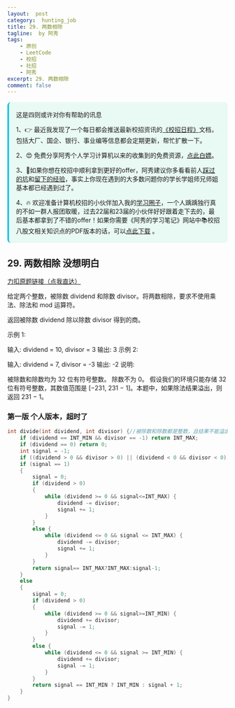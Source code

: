 ```yaml
---
layout:  post
category:  hunting_job
title: 29. 两数相除
tagline:  by 阿秀
tags:
    - 原创
    - LeetCode
    - 校招
    - 社招
    - 阿秀
excerpt: 29. 两数相除
comment: false
---
```




<div style="border-color: #24C6DC;
            background-color: #e9f9f3;         
            margin: 1rem 0;
        padding: .25rem 1rem;
        border-left-width: .3rem;
        border-left-style: solid;
        border-radius: .5rem;
        color: inherit;">
  <p>这是四则或许对你有帮助的讯息</p>
  <p>1、👉 最近我发现了一个每日都会推送最新校招资讯的<a style="text-decoration: underline" href="https://flowus.cn/ee50d5eb-3cd5-4f74-880e-95b215dd4ff2" target="_blank">《校招日程》</a>文档，包括大厂、国企、银行、事业编等信息都会定期更新，帮忙扩散一下。</p>  
  <p>2、😍
    免费分享阿秀个人学习计算机以来的收集到的免费资源，<a style="text-decoration: underline" href="/notes/07-resources/01-free/01-introduce.html" target="_blank">点此白嫖</a>。
  </p>
  <p>3、🚀如果你想在校招中顺利拿到更好的offer，阿秀建议你多看看前人<a style="text-decoration: underline" href="https://www.yuque.com/tuobaaxiu/httmmc/npg1k81zeq4wfpyz" target="_blank">踩过的坑</a>和<a style="text-decoration: underline"  target="_blank" href="https://www.yuque.com/tuobaaxiu/httmmc/gge9ppd0mbu2d3dp">留下的经验</a>，事实上你现在遇到的大多数问题你的学长学姐师兄师姐基本都已经遇到过了。
  </p>
  <p>4、🔥 欢迎准备计算机校招的小伙伴加入我的<a  style="text-decoration: underline" href="https://www.yuque.com/tuobaaxiu/httmmc/xg0otqvc17wfx4u9" target="_blank">学习圈子</a>，一个人踽踽独行真的不如一群人报团取暖，过去22届和23届的小伙伴好好跟着走下去的，最后基本都拿到了不错的offer！如果你需要《阿秀的学习笔记》网站中📚︎校招八股文相关知识点的PDF版本的话，可以<a style="text-decoration: underline" href="/notes/08-other/02-question.html#_5、如何下载阿秀的学习笔记内容pdf版本" target="_blank">点此下载</a> 。</p>   </div>




<p id="两数相除"></p>



## 29. 两数相除   没想明白

[力扣原题链接（点我直达）](https://leetcode-cn.com/problems/divide-two-integers/)

给定两个整数，被除数 dividend 和除数 divisor。将两数相除，要求不使用乘法、除法和 mod 运算符。

返回被除数 dividend 除以除数 divisor 得到的商。

示例 1:

输入: dividend = 10, divisor = 3
输出: 3
示例 2:

输入: dividend = 7, divisor = -3
输出: -2
说明:

被除数和除数均为 32 位有符号整数。
除数不为 0。
假设我们的环境只能存储 32 位有符号整数，其数值范围是 [−231,  231 − 1]。本题中，如果除法结果溢出，则返回 231 − 1。



### 第一版 个人版本，超时了

```c++
int divide(int dividend, int divisor) {//被除数和除数都是整数，且结果不能溢出
	if (dividend == INT_MIN && divisor == -1) return INT_MAX;
	if (dividend == 0) return 0;
	int signal = -1;
	if ((dividend > 0 && divisor > 0) || (dividend < 0 && divisor < 0))  signal = 1;
	if (signal == 1)
	{
		signal = 0;
		if (dividend > 0)
		{
			while (dividend >= 0 && signal<=INT_MAX) {
				dividend -= divisor;
				signal += 1;
			}		
		}
		else {
			while (dividend <= 0 && signal <= INT_MAX) {
				dividend -= divisor;
				signal += 1;
			}
		}
		return signal==	INT_MAX?INT_MAX:signal-1;
	}
	else
	{
		signal = 0;
		if (dividend > 0)
		{
			while (dividend >= 0 && signal>=INT_MIN) {
				dividend += divisor;
				signal -= 1;
			}
		}
		else {
			while (dividend <= 0 && signal >= INT_MIN) {
				dividend += divisor;
				signal -= 1;
			}
		}
		return signal == INT_MIN ? INT_MIN : signal + 1;
	}
}
```

<p id="在排序数组中查找元素的第一个和最后一个位置"></p>

